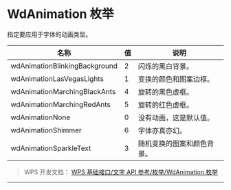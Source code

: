 # WdAnimation 枚举

指定要应用于字体的动画类型。

| 名称                          | 值  | 说明                       |
|-------------------------------|-----|----------------------------|
| wdAnimationBlinkingBackground | 2   | 闪烁的黑白背景。           |
| wdAnimationLasVegasLights     | 1   | 变换的颜色和图案边框。     |
| wdAnimationMarchingBlackAnts  | 4   | 旋转的黑色虚框。           |
| wdAnimationMarchingRedAnts    | 5   | 旋转的红色虚框。           |
| wdAnimationNone               | 0   | 没有动画，这是默认值。     |
| wdAnimationShimmer            | 6   | 字体亦真亦幻。             |
| wdAnimationSparkleText        | 3   | 随机变换的图案和颜色背景。 |

> WPS 开发文档： [WPS 基础接口/文字 API 参考/枚举/WdAnimation 枚举](https://qn.cache.wpscdn.cn/encs/doc/office_v19/topics/WPS%20%E5%9F%BA%E7%A1%80%E6%8E%A5%E5%8F%A3/%E6%96%87%E5%AD%97%20API%20%E5%8F%82%E8%80%83/%E6%9E%9A%E4%B8%BE/WdAnimation%20%E6%9E%9A%E4%B8%BE.html)

------------------------------------------------------------------------
